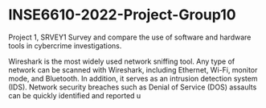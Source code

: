 # INSE6610-2022-Project-Group10
Project 1, SRVEY1 Survey and compare the use of software and hardware tools in cybercrime investigations.
 
Wireshark is the most widely used network sniffing tool.
Any type of network can be scanned with Wireshark, including Ethernet, Wi-Fi, monitor mode, and Bluetooth. In addition, it serves as an intrusion detection system (IDS). Network security breaches such as Denial of Service (DOS) assaults can be quickly identified and reported u
